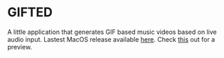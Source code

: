 GIFTED
=========

A little application that generates GIF based music videos based on live audio input. Lastest MacOS release available [here](https://dl.dropboxusercontent.com/u/79393/bin/gifted.zip). Check [this](https://vimeo.com/120265220) out for a preview.
